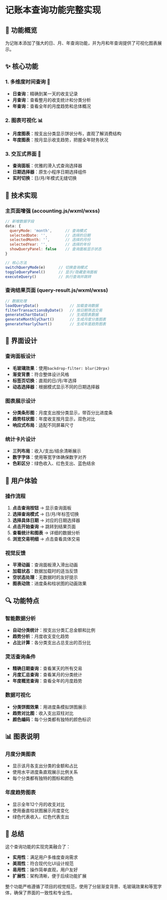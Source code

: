 # 记账本查询功能完整实现

## 🎯 功能概览
为记账本添加了强大的日、月、年查询功能，并为月和年查询提供了可视化图表展示。

## ✨ 核心功能

### 1. **多维度时间查询** 📅
- **日查询**：精确到某一天的收支记录
- **月查询**：查看整月的收支统计和分类分析
- **年查询**：查看全年的月度趋势和总体概况

### 2. **图表可视化** 📊
- **月度图表**：按支出分类显示饼状分布，直观了解消费结构
- **年度图表**：按月显示收支趋势，把握全年财务状况

### 3. **交互式界面** 🎨
- **查询面板**：优雅的滑入式查询选择器
- **日期选择器**：原生小程序日期选择组件
- **实时切换**：日/月/年模式无缝切换

## 🔧 技术实现

### **主页面增强** (accounting.js/wxml/wxss)
```javascript
// 新增数据字段
data: {
  queryMode: 'month',      // 查询模式
  selectedDate: '',        // 选择的日期
  selectedMonth: '',       // 选择的月份  
  selectedYear: '',        // 选择的年份
  showQueryPanel: false    // 查询面板显示状态
}

// 核心方法
switchQueryMode(e)      // 切换查询模式
toggleQueryPanel()      // 显示/隐藏查询面板
executeQuery()          // 执行查询并跳转
```

### **查询结果页面** (query-result.js/wxml/wxss)
```javascript
// 数据处理
loadQueryData()              // 加载查询数据
filterTransactionsByDate()   // 按日期筛选交易
generateChartData()          // 生成图表数据
generateMonthlyChart()       // 生成月度分类图表
generateYearlyChart()        // 生成年度趋势图表
```

## 🎨 界面设计

### **查询面板设计**
- **毛玻璃效果**：使用`backdrop-filter: blur(20rpx)`
- **渐变背景**：符合整体设计风格
- **标签页切换**：直观的日/月/年选择
- **动态选择器**：根据模式显示不同的日期选择器

### **图表展示设计**
- **分类条形图**：月度支出按分类显示，带百分比进度条
- **趋势柱状图**：年度收支按月显示，双色对比
- **响应式布局**：适配不同屏幕尺寸

### **统计卡片设计**
- **三列布局**：收入/支出/结余清晰展示
- **数字字体**：使用等宽字体确保数字对齐
- **色彩区分**：绿色收入、红色支出、蓝色结余

## 📱 用户体验

### **操作流程**
1. **点击查询按钮** → 显示查询面板
2. **选择查询模式** → 日/月/年标签切换
3. **选择具体日期** → 对应的日期选择器
4. **点击开始查询** → 跳转到结果页面
5. **查看统计和图表** → 详细的数据分析
6. **浏览交易明细** → 点击查看具体交易

### **视觉反馈**
- **平滑动画**：查询面板滑入滑出动画
- **加载状态**：数据加载时的适当反馈
- **空状态处理**：无数据时的友好提示
- **图表动效**：进度条和柱状图的动画效果

## 🔍 功能特点

### **智能数据分析**
- **自动分类统计**：按支出分类汇总金额和比例
- **趋势分析**：月度收支变化趋势
- **占比计算**：各分类支出占总支出的百分比

### **灵活查询条件**
- **精确日期查询**：查看某天的所有交易
- **月度汇总查询**：查看某月的分类统计
- **年度概览查询**：查看全年的月度趋势

### **数据可视化**
- **分类饼图效果**：用进度条模拟饼图展示
- **趋势对比图**：收入支出双柱对比
- **颜色编码**：每个分类都有独特的颜色标识

## 📊 图表说明

### **月度分类图表**
- 显示该月各支出分类的金额和占比
- 使用水平进度条直观展示比例关系
- 每个分类都有独特的图标和颜色

### **年度趋势图表**
- 显示全年12个月的收支对比
- 使用垂直柱状图展示月度变化
- 绿色代表收入，红色代表支出

## 🎉 总结

这个查询功能的实现完美融合了：
- **实用性**：满足用户多维度查询需求
- **美观性**：符合现代化UI设计规范
- **易用性**：操作简单直观，用户友好
- **扩展性**：架构清晰，便于后续功能扩展

整个功能严格遵循了项目的视觉规范，使用了分层渐变背景、毛玻璃效果和等宽字体，确保了界面的一致性和专业性。